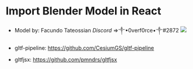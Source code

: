# Import Blender Model in React
- Model by: Facundo Tateossian *Discord* =>༒•0verf0rce•༒#2872
![](https://cdn.discordapp.com/attachments/739186519784423526/979196590759768105/robot.png)

- gltf-pipeline: https://github.com/CesiumGS/gltf-pipeline
- gltfjsx: https://github.com/pmndrs/gltfjsx

